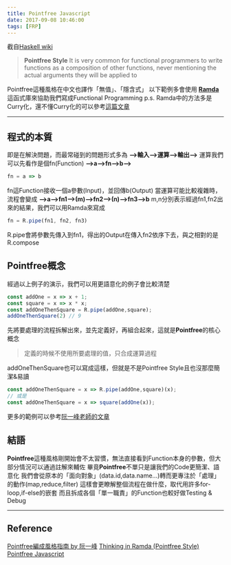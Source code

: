 ```yaml
---
title: Pointfree Javascript
date: 2017-09-08 10:46:00
tags: [FRP]
---
```

截自[Haskell wiki](https://wiki.haskell.org/Pointfree)
>**Pointfree Style**
>It is very common for functional programmers to write functions as a composition of other functions, never mentioning the actual arguments they will be applied to

Pointfree這種風格在中文也譯作「無值」、「隱含式」
以下範例多會使用 **[Ramda](http://ramdajs.com)** 這函式庫來協助我們寫成Functional Programming
p.s. Ramda中的方法多是Curry化，還不懂Curry化的可以參考[這篇文章](https://jigsawye.gitbooks.io/mostly-adequate-guide/content/ch4.html)
***
## 程式的本質
即是在解決問題，而最常碰到的問題形式多為
**-->輸入-->運算-->輸出-->**
運算我們可以先看作是個fn(Function)
**-->a-->fn-->b-->**
```javascript
fn = a => b
```
fn這Function接收一個a參數(Input)，並回傳b(Output)
當運算可能比較複雜時，流程會變成
**-->a-->fn1-->(m)-->fn2-->(n)-->fn3-->b**
m,n分別表示經過fn1,fn2出來的結果，我們可以用Ramda來寫成
```javascript
fn = R.pipe(fn1, fn2, fn3)
```
R.pipe會將參數先傳入到fn1，得出的Output在傳入fn2依序下去，與之相對的是R.compose
## Pointfree概念
經過以上例子的演示，我們可以用更語意化的例子會比較清楚
```javascript
const addOne = x => x + 1;
const square = x => x * x;
const addOneThenSquare = R.pipe(addOne,square);
addOneThenSquare(2) // 9
```
先將要處理的流程拆解出來，並先定義好，再組合起來，這就是**Pointfree**的核心概念
>定義的時候不使用所要處理的值，只合成運算過程

addOneThenSquare也可以寫成這樣，但就是不是Pointfree Style且也沒那麼簡潔&易讀
```javascript
const addOneThenSquare = x => R.pipe(addOne,square)(x);
// 或是
const addOneThenSquare = x => square(addOne(x));
```
更多的範例可以參考[阮一峰老師的文章](http://www.ruanyifeng.com/blog/2017/03/pointfree.html)
## 結語
**Pointfree**這種風格剛開始會不太習慣，無法直接看到Function本身的參數，但大部分情況可以通過註解來輔佐
畢竟**Pointfree**不單只是讓我們的Code更簡潔、語意化
我們會從原本的「面向對象」(data.id,data.name...)轉而更專注於「處理」的動作(map,reduce,filter)
這樣會更瞭解整個流程在做什麼，取代用許多for-loop,if-else的嵌套
而且拆成各個「單一職責」的Function也較好做Testing & Debug
***
## Reference
[Pointfree編成風格指南 by 阮一峰](http://www.ruanyifeng.com/blog/2017/03/pointfree.html)
[Thinking in Ramda (Pointfree Style)](https://zhuanlan.zhihu.com/p/27626482)
[Pointfree Javascript](http://lucasmreis.github.io/blog/pointfree-javascript/)
